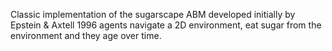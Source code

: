 Classic implementation of the sugarscape ABM developed initially by Epstein & Axtell 1996
agents navigate a 2D environment, eat sugar from the environment and they age over time.
